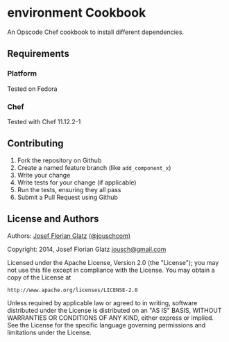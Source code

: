 environment Cookbook
====================
An Opscode Chef cookbook to install different dependencies.

Requirements
------------

### Platform

Tested on Fedora

### Chef

Tested with Chef 11.12.2-1


Contributing
------------

1. Fork the repository on Github
2. Create a named feature branch (like `add_component_x`)
3. Write your change
4. Write tests for your change (if applicable)
5. Run the tests, ensuring they all pass
6. Submit a Pull Request using Github

License and Authors
-------------------
Authors: [Josef Florian Glatz](http://github.com/jousch) [(@jouschcom)](http://twitter.com/jouschcom)

Copyright: 2014, Josef Florian Glatz <jousch@gmail.com>

Licensed under the Apache License, Version 2.0 (the "License");
you may not use this file except in compliance with the License.
You may obtain a copy of the License at

    http://www.apache.org/licenses/LICENSE-2.0

Unless required by applicable law or agreed to in writing, software
distributed under the License is distributed on an "AS IS" BASIS,
WITHOUT WARRANTIES OR CONDITIONS OF ANY KIND, either express or implied.
See the License for the specific language governing permissions and
limitations under the License.